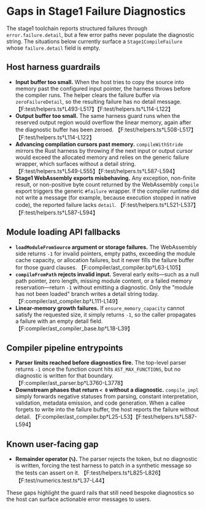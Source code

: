 # Gaps in Stage1 Failure Diagnostics

The stage1 toolchain reports structured failures through `error.failure.detail`, but a few error
paths never populate the diagnostic string. The situations below currently surface a
`Stage1CompileFailure` whose `failure.detail` field is empty.

## Host harness guardrails

- **Input buffer too small.** When the host tries to copy the source into memory past the
  configured input pointer, the harness throws before the compiler runs. The helper clears the
  failure buffer via `zeroFailureDetail`, so the resulting failure has no detail message. 【F:test/helpers.ts†L493-L517】【F:test/helpers.ts†L114-L122】
- **Output buffer too small.** The same harness guard runs when the reserved output region would
  overflow the linear memory, again after the diagnostic buffer has been zeroed. 【F:test/helpers.ts†L508-L517】【F:test/helpers.ts†L114-L122】
- **Advancing compilation cursors past memory.** `compileWithStride` mirrors the Rust harness by
  throwing if the next input or output cursor would exceed the allocated memory and relies on the
  generic failure wrapper, which surfaces without a detail string. 【F:test/helpers.ts†L549-L555】【F:test/helpers.ts†L587-L594】
- **Stage1 WebAssembly exports misbehaving.** Any exception, non-finite result, or non-positive byte
  count returned by the WebAssembly `compile` export triggers the generic `#failure` wrapper. If the
  compiler runtime did not write a message (for example, because execution stopped in native code),
  the reported failure lacks `detail`. 【F:test/helpers.ts†L521-L537】【F:test/helpers.ts†L587-L594】

## Module loading API fallbacks

- **`loadModuleFromSource` argument or storage failures.** The WebAssembly side returns `-1` for
  invalid pointers, empty paths, exceeding the module cache capacity, or allocation failures, but it
  never fills the failure buffer for those guard clauses. 【F:compiler/ast_compiler.bp†L63-L105】
- **`compileFromPath` rejects invalid input.** Several early exits—such as a null path pointer, zero
  length, missing module content, or a failed memory reservation—return `-1` without emitting a
  diagnostic. Only the "module has not been loaded" branch writes a detail string today. 【F:compiler/ast_compiler.bp†L111-L149】
- **Linear-memory growth failures.** If `ensure_memory_capacity` cannot satisfy the requested size,
  it simply returns `-1`, so the caller propagates a failure with an empty detail field. 【F:compiler/ast_compiler_base.bp†L18-L39】

## Compiler pipeline entrypoints

- **Parser limits reached before diagnostics fire.** The top-level parser returns `-1` once the
  function count hits `AST_MAX_FUNCTIONS`, but no diagnostic is written for that boundary. 【F:compiler/ast_parser.bp†L3760-L3778】
- **Downstream phases that return `< 0` without a diagnostic.** `compile_impl` simply forwards
  negative statuses from parsing, constant interpretation, validation, metadata emission, and code
  generation. When a callee forgets to write into the failure buffer, the host reports the failure
  without detail. 【F:compiler/ast_compiler.bp†L25-L53】【F:test/helpers.ts†L587-L594】

## Known user-facing gap

- **Remainder operator (`%`).** The parser rejects the token, but no diagnostic is written, forcing
  the test harness to patch in a synthetic message so the tests can assert on it. 【F:test/helpers.ts†L825-L826】【F:test/numerics.test.ts†L37-L44】

These gaps highlight the guard rails that still need bespoke diagnostics so the host can surface
actionable error messages to users.
